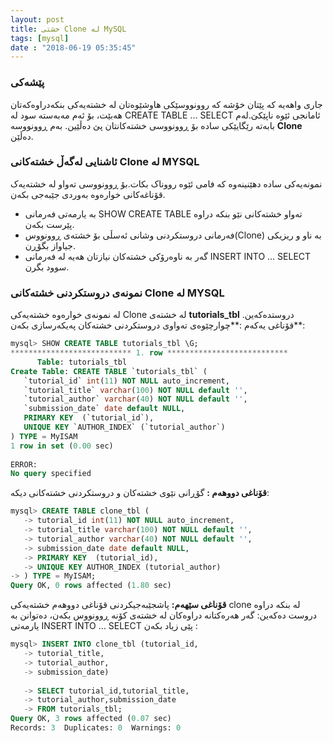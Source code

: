 ```yaml
---
layout: post
title: خشتی Clone لە MySQL
tags: [mysql]
date : "2018-06-19 05:35:45"
---
```


### پێشەکی

جاری واهەیە کە پێتان خۆشە کە روونووسێکی هاوشێوەتان لە خشتەیەکی بنکەدراوەکەتان هەبێت، بۆ ئەم مەبەستە سود لە CREATE TABLE … SELECT ئامانجی ئێوە ناپێکێ.لەم بابەتە رێگایێکی سادە بۆ ڕوونووسی خشتەکانتان پێ دەڵێین. بەم ڕوونووسە **Clone** دەڵێن.

### ئاشنایی لەگەڵ خشتەکانی Clone لە MYSQL

نمونەیەکی سادە دهێنینەوە کە فامی ئێوە رووناک بکات.بۆ ڕوونووسی تەواو لە خشتەیەک قۆناغەکانی خوارەوە بەوردی جێبەجی بکەن.

- بە یارمەتی فەرمانی SHOW CREATE TABLE تەواو خشتەکانی نێو بنکە دراوە پێرست بکەن.
- فەرمانی دروستکردنی وشانی ئەسڵی بۆ خشتەی ڕوونووس(Clone) بە ناو و ریزیکی جیاواز بگۆڕن.
- گەر بە ناوەرۆکی خشتەکان نیازتان هەیە لە فەرمانی INSERT INTO … SELECT سوود بگرن.

### نمونەی دروستکردنی خشتەکانی Clone لە MYSQL

لە نمونەی خوارەوە خشتەیەکی Clone لە خشتەی **tutorials_tbl** دروستدەکەین.
**قۆناغی یەکەم :**چوارچێوەی تەواوی دروستکردنی خشتەکان پەیکەرسازی بکەن:

```sql
mysql> SHOW CREATE TABLE tutorials_tbl \G;
*************************** 1. row ***************************
      Table: tutorials_tbl
Create Table: CREATE TABLE `tutorials_tbl` (
   `tutorial_id` int(11) NOT NULL auto_increment,
   `tutorial_title` varchar(100) NOT NULL default '',
   `tutorial_author` varchar(40) NOT NULL default '',
   `submission_date` date default NULL,
   PRIMARY KEY  (`tutorial_id`),
   UNIQUE KEY `AUTHOR_INDEX` (`tutorial_author`)
) TYPE = MyISAM
1 row in set (0.00 sec)
 
ERROR:
No query specified
```

**قۆناغی دووهەم :** گۆڕانی نێوی خشتەکان و دروستکردنی خشتەکانی دیکە:

```sql
mysql> CREATE TABLE clone_tbl (
   -> tutorial_id int(11) NOT NULL auto_increment,
   -> tutorial_title varchar(100) NOT NULL default '',
   -> tutorial_author varchar(40) NOT NULL default '',
   -> submission_date date default NULL,
   -> PRIMARY KEY  (tutorial_id),
   -> UNIQUE KEY AUTHOR_INDEX (tutorial_author)
-> ) TYPE = MyISAM;
Query OK, 0 rows affected (1.80 sec)
```

**قۆناغی سێهەم:** پاشجێبەجیکردنی قۆناغی دووهەم خشتەیەکی clone لە بنکە دراوە دروست دەکەین:
گەر هەرەکتانە دراوەکان لە خشتەی کۆنە ڕوونووس بکەن، دەتوانن بە یارمەتی INSERT INTO … SELECT پێی زیاد بکەن :

```sql
mysql> INSERT INTO clone_tbl (tutorial_id,
   -> tutorial_title,
   -> tutorial_author,
   -> submission_date)
    
   -> SELECT tutorial_id,tutorial_title,
   -> tutorial_author,submission_date
   -> FROM tutorials_tbl;
Query OK, 3 rows affected (0.07 sec)
Records: 3  Duplicates: 0  Warnings: 0
```